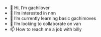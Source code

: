 - 👋 Hi, I’m gachilover
- 👀 I’m interested in nnn
- 🌱 I’m currently learning basic gachimoves
- 💞️ I’m looking to collaborate on van
- 📫 How to reach me a job with billy

<!---
Eseninrb/Eseninrb is a ✨ special ✨ repository because its `README.md` (this file) appears on your GitHub profile.
You can click the Preview link to take a look at your changes.
--->

